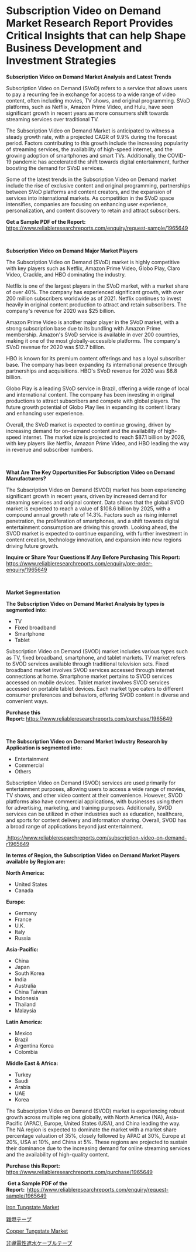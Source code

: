 <p><h1>Subscription Video on Demand Market Research Report Provides Critical Insights that can help Shape Business Development and Investment Strategies</h1></p><p><strong>Subscription Video on Demand Market Analysis and Latest Trends</strong></p>
<p><p>Subscription Video on Demand (SVoD) refers to a service that allows users to pay a recurring fee in exchange for access to a wide range of video content, often including movies, TV shows, and original programming. SVoD platforms, such as Netflix, Amazon Prime Video, and Hulu, have seen significant growth in recent years as more consumers shift towards streaming services over traditional TV.</p><p>The Subscription Video on Demand Market is anticipated to witness a steady growth rate, with a projected CAGR of 9.9% during the forecast period. Factors contributing to this growth include the increasing popularity of streaming services, the availability of high-speed internet, and the growing adoption of smartphones and smart TVs. Additionally, the COVID-19 pandemic has accelerated the shift towards digital entertainment, further boosting the demand for SVoD services.</p><p>Some of the latest trends in the Subscription Video on Demand market include the rise of exclusive content and original programming, partnerships between SVoD platforms and content creators, and the expansion of services into international markets. As competition in the SVoD space intensifies, companies are focusing on enhancing user experience, personalization, and content discovery to retain and attract subscribers.</p></p>
<p><strong>Get a Sample PDF of the Report:&nbsp;</strong> <a href="https://www.reliableresearchreports.com/enquiry/request-sample/1965649">https://www.reliableresearchreports.com/enquiry/request-sample/1965649</a></p>
<p>&nbsp;</p>
<p><strong>Subscription Video on Demand Major Market Players</strong></p>
<p><p>The Subscription Video on Demand (SVoD) market is highly competitive with key players such as Netflix, Amazon Prime Video, Globo Play, Claro Video, Crackle, and HBO dominating the industry. </p><p>Netflix is one of the largest players in the SVoD market, with a market share of over 40%. The company has experienced significant growth, with over 200 million subscribers worldwide as of 2021. Netflix continues to invest heavily in original content production to attract and retain subscribers. The company's revenue for 2020 was $25 billion.</p><p>Amazon Prime Video is another major player in the SVoD market, with a strong subscription base due to its bundling with Amazon Prime membership. Amazon's SVoD service is available in over 200 countries, making it one of the most globally-accessible platforms. The company's SVoD revenue for 2020 was $12.7 billion.</p><p>HBO is known for its premium content offerings and has a loyal subscriber base. The company has been expanding its international presence through partnerships and acquisitions. HBO's SVoD revenue for 2020 was $6.8 billion.</p><p>Globo Play is a leading SVoD service in Brazil, offering a wide range of local and international content. The company has been investing in original productions to attract subscribers and compete with global players. The future growth potential of Globo Play lies in expanding its content library and enhancing user experience.</p><p>Overall, the SVoD market is expected to continue growing, driven by increasing demand for on-demand content and the availability of high-speed internet. The market size is projected to reach $87.1 billion by 2026, with key players like Netflix, Amazon Prime Video, and HBO leading the way in revenue and subscriber numbers.</p></p>
<p>&nbsp;</p>
<p><strong>What Are The Key Opportunities For Subscription Video on Demand Manufacturers?</strong></p>
<p><p>The Subscription Video on Demand (SVOD) market has been experiencing significant growth in recent years, driven by increased demand for streaming services and original content. Data shows that the global SVOD market is expected to reach a value of $108.6 billion by 2025, with a compound annual growth rate of 14.3%. Factors such as rising internet penetration, the proliferation of smartphones, and a shift towards digital entertainment consumption are driving this growth. Looking ahead, the SVOD market is expected to continue expanding, with further investment in content creation, technology innovation, and expansion into new regions driving future growth.</p></p>
<p><strong>Inquire or Share Your Questions If Any Before Purchasing This Report:</strong> <a href="https://www.reliableresearchreports.com/enquiry/pre-order-enquiry/1965649">https://www.reliableresearchreports.com/enquiry/pre-order-enquiry/1965649</a></p>
<p>&nbsp;</p>
<p><strong>Market Segmentation</strong></p>
<p><strong>The Subscription Video on Demand Market Analysis by types is segmented into:</strong></p>
<p><ul><li>TV</li><li>Fixed broadband</li><li>Smartphone</li><li>Tablet</li></ul></p>
<p><p>Subscription Video on Demand (SVOD) market includes various types such as TV, fixed broadband, smartphone, and tablet markets. TV market refers to SVOD services available through traditional television sets. Fixed broadband market involves SVOD services accessed through internet connections at home. Smartphone market pertains to SVOD services accessed on mobile devices. Tablet market involves SVOD services accessed on portable tablet devices. Each market type caters to different consumer preferences and behaviors, offering SVOD content in diverse and convenient ways.</p></p>
<p><strong>Purchase this Report:&nbsp;</strong><a href="https://www.reliableresearchreports.com/purchase/1965649">https://www.reliableresearchreports.com/purchase/1965649</a></p>
<p>&nbsp;</p>
<p><strong>The Subscription Video on Demand Market Industry Research by Application is segmented into:</strong></p>
<p><ul><li>Entertainment</li><li>Commercial</li><li>Others</li></ul></p>
<p><p>Subscription Video on Demand (SVOD) services are used primarily for entertainment purposes, allowing users to access a wide range of movies, TV shows, and other video content at their convenience. However, SVOD platforms also have commercial applications, with businesses using them for advertising, marketing, and training purposes. Additionally, SVOD services can be utilized in other industries such as education, healthcare, and sports for content delivery and information sharing. Overall, SVOD has a broad range of applications beyond just entertainment.</p></p>
<p><a href="https://www.reliableresearchreports.com/subscription-video-on-demand-r1965649">&nbsp;https://www.reliableresearchreports.com/subscription-video-on-demand-r1965649</a></p>
<p><strong>In terms of Region, the Subscription Video on Demand Market Players available by Region are:</strong></p>
<p>
    <p> <strong> North America: </strong>
        <ul>
            <li>United States</li>
            <li>Canada</li>
        </ul>
        </p> 
    <p> <strong> Europe: </strong>
        <ul>
            <li>Germany</li>
            <li>France</li>
            <li>U.K.</li>
            <li>Italy</li>
            <li>Russia</li>
        </ul>
        </p> 
    <p> <strong> Asia-Pacific: </strong>
        <ul>
            <li>China</li>
            <li>Japan</li>
            <li>South Korea</li>
            <li>India</li>
            <li>Australia</li>
            <li>China Taiwan</li>
            <li>Indonesia</li>
            <li>Thailand</li>
            <li>Malaysia</li>
        </ul>
        </p> 
    <p> <strong> Latin America: </strong>
        <ul>
            <li>Mexico</li>
            <li>Brazil</li>
            <li>Argentina Korea</li>
            <li>Colombia</li>
        </ul>
        </p> 
    <p> <strong> Middle East & Africa: </strong>
        <ul>
            <li>Turkey</li>
            <li>Saudi</li>
            <li>Arabia</li>
            <li>UAE</li>
            <li>Korea</li>
        </ul>
    </p>
    </p>
<p><p>The Subscription Video on Demand (SVOD) market is experiencing robust growth across multiple regions globally, with North America (NA), Asia-Pacific (APAC), Europe, United States (USA), and China leading the way. The NA region is expected to dominate the market with a market share percentage valuation of 35%, closely followed by APAC at 30%, Europe at 20%, USA at 10%, and China at 5%. These regions are projected to sustain their dominance due to the increasing demand for online streaming services and the availability of high-quality content.</p></p>
<p><strong>Purchase this Report: </strong><a href="https://www.reliableresearchreports.com/purchase/1965649">https://www.reliableresearchreports.com/purchase/1965649</a></p>
<p>&nbsp;<strong>Get a Sample PDF of the Report:&nbsp;&nbsp;</strong><a href="https://www.reliableresearchreports.com/enquiry/request-sample/1965649">https://www.reliableresearchreports.com/enquiry/request-sample/1965649</a></p>
<p><strong></strong></p>
<p><p><a href="https://github.com/jahid123ahm/Market-Research-Report-List-1/blob/main/iron-tungstate-market.md">Iron Tungstate Market</a></p><p><a href="https://github.com/BoydYundt1/Market-Research-Report-List-2/blob/main/7877815180700.md">難燃テープ</a></p><p><a href="https://github.com/ajohirul8010/Market-Research-Report-List-1/blob/main/copper-tungstate-market.md">Copper Tungstate Market</a></p><p><a href="https://github.com/dathomson6534/Market-Research-Report-List-2/blob/main/1256104180699.md">非導電性遮水ケーブルテープ</a></p></p>